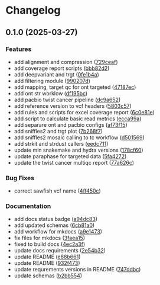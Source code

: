 # Changelog

## 0.1.0 (2025-03-27)


### Features

* add alignment and compression ([729ceaf](https://www.github.com/clinical-genomics-uppsala/fada/commit/729ceafd775453a8d8bc8befc933c08abf2038cb))
* add coverage report scripts ([bbb82d2](https://www.github.com/clinical-genomics-uppsala/fada/commit/bbb82d2c31a25208cd27ddf93923bb9fe3c8e6d5))
* add deepvariant and trgt ([0fe1b4a](https://www.github.com/clinical-genomics-uppsala/fada/commit/0fe1b4a241941eb49a364795da2c41cf72e612a0))
* add filtering module ([990207d](https://www.github.com/clinical-genomics-uppsala/fada/commit/990207df2fa80a9768c91af207df9875fbd8ebb6))
* add mapping, target qc for ont targeted ([47187ec](https://www.github.com/clinical-genomics-uppsala/fada/commit/47187ec3e4cc45625ee238ba1c9ffa17ac999644))
* add ont str worklow ([df195bc](https://www.github.com/clinical-genomics-uppsala/fada/commit/df195bc79037c710f65e896e0b246fc27be8044c))
* add pacbio twist cancer pipeline ([dc9a652](https://www.github.com/clinical-genomics-uppsala/fada/commit/dc9a65208bc5ecf8c8c286e7fc974d04f7ad67d1))
* add reference version to vcf headers ([5803c57](https://www.github.com/clinical-genomics-uppsala/fada/commit/5803c57eb7cc665634b21acbc9399fcec61c2b65))
* add rules and scripts for excel coverage report ([6c0e81e](https://www.github.com/clinical-genomics-uppsala/fada/commit/6c0e81e93b8f64fb59af1522623a4c602831096e))
* add script to calculate basic read metrics ([ecca99a](https://www.github.com/clinical-genomics-uppsala/fada/commit/ecca99ac197af1720b52b61e931f86ad6ea98a0f))
* add separare ont and pacbio configs ([af73f15](https://www.github.com/clinical-genomics-uppsala/fada/commit/af73f15f704dc3558d6332cc75fbcd793e020919))
* add sniffles2 and trgt plot ([7b268f7](https://www.github.com/clinical-genomics-uppsala/fada/commit/7b268f79d0d1524d32245e6d0dfe4d8fcfbe8735))
* add sniffles2 mosaic calling to tc workflow ([d501569](https://www.github.com/clinical-genomics-uppsala/fada/commit/d501569b8c41dd07416f53fba07486b4da8200e4))
* add strkit and strdust callers ([eedc711](https://www.github.com/clinical-genomics-uppsala/fada/commit/eedc711083278153447f5d3c612925f62dbf8031))
* update min snakemake and hydra versions ([178cf60](https://www.github.com/clinical-genomics-uppsala/fada/commit/178cf602a8117d9fb5887dd1be0a7814fe7f7821))
* update paraphase for targeted data ([5fa4272](https://www.github.com/clinical-genomics-uppsala/fada/commit/5fa42722f9697617ca7876beeb18900dc24fa401))
* update the twist cancer multiqc report ([77a626c](https://www.github.com/clinical-genomics-uppsala/fada/commit/77a626c2064214463a81f5ac9ecb6d6128fac645))


### Bug Fixes

* correct sawfish vcf name ([4ff450c](https://www.github.com/clinical-genomics-uppsala/fada/commit/4ff450cfd16901e33c19103ab70d493f37652059))


### Documentation

* add docs status badge ([a94dc83](https://www.github.com/clinical-genomics-uppsala/fada/commit/a94dc83a66e0b93509310fac0b7f93da6578d687))
* add updated schemas ([6cb81a0](https://www.github.com/clinical-genomics-uppsala/fada/commit/6cb81a07c44c2086b48ac8bb4e1e19dff50d61ca))
* add workflow for mkdocs ([a9e1473](https://www.github.com/clinical-genomics-uppsala/fada/commit/a9e147357a1dfadec45fd010df01c4fd597e699e))
* fix files for mkdocs ([3faea15](https://www.github.com/clinical-genomics-uppsala/fada/commit/3faea15fe6e35fe557a5a416e006149575d2b751))
* fixed to build docs ([4ec2a3f](https://www.github.com/clinical-genomics-uppsala/fada/commit/4ec2a3f1a2cd5e6a0d6a5df2a96e39ba46c3267a))
* update docs requirements ([2e54b32](https://www.github.com/clinical-genomics-uppsala/fada/commit/2e54b32f356e387851cf74912d235f387ee9855d))
* update README ([e88b661](https://www.github.com/clinical-genomics-uppsala/fada/commit/e88b661d4f8561be346b74e703924532d514fd75))
* update README ([932f473](https://www.github.com/clinical-genomics-uppsala/fada/commit/932f473a872160dd8d9cc083f60a87c4cfebc60e))
* update requrements versions in README ([747ddbc](https://www.github.com/clinical-genomics-uppsala/fada/commit/747ddbc60dac7c401b2f364a12bc2e8c2ec12eea))
* update schemas ([b2bb554](https://www.github.com/clinical-genomics-uppsala/fada/commit/b2bb5542747c763de0d33f12bfe325839e174200))
